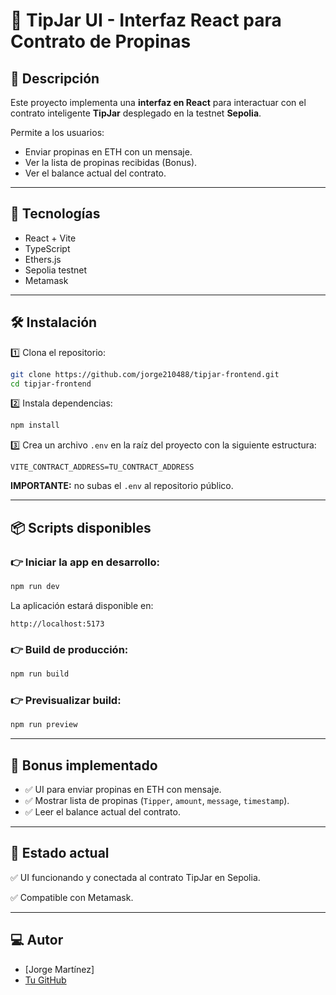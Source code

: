 # 📝 TipJar UI - Interfaz React para Contrato de Propinas

## 🎯 Descripción

Este proyecto implementa una **interfaz en React** para interactuar con el contrato inteligente **TipJar** desplegado en la testnet **Sepolia**.

Permite a los usuarios:

- Enviar propinas en ETH con un mensaje.
- Ver la lista de propinas recibidas (Bonus).
- Ver el balance actual del contrato.

---

## 🚀 Tecnologías

- React + Vite
- TypeScript
- Ethers.js
- Sepolia testnet
- Metamask

---

## 🛠️ Instalación

1️⃣ Clona el repositorio:

```bash
git clone https://github.com/jorge210488/tipjar-frontend.git
cd tipjar-frontend
```

2️⃣ Instala dependencias:

```bash
npm install
```

3️⃣ Crea un archivo `.env` en la raíz del proyecto con la siguiente estructura:

```env
VITE_CONTRACT_ADDRESS=TU_CONTRACT_ADDRESS
```

**IMPORTANTE:** no subas el `.env` al repositorio público.

---

## 📦 Scripts disponibles

### 👉 Iniciar la app en desarrollo:

```bash
npm run dev
```

La aplicación estará disponible en:

```
http://localhost:5173
```

### 👉 Build de producción:

```bash
npm run build
```

### 👉 Previsualizar build:

```bash
npm run preview
```

---

## 🚀 Bonus implementado

- ✅ UI para enviar propinas en ETH con mensaje.
- ✅ Mostrar lista de propinas (`Tipper`, `amount`, `message`, `timestamp`).
- ✅ Leer el balance actual del contrato.

---

## 📄 Estado actual

✅ UI funcionando y conectada al contrato TipJar en Sepolia.

✅ Compatible con Metamask.

---

## 💻 Autor

- \[Jorge Martínez]
- [Tu GitHub](https://github.com/jorge210488)
